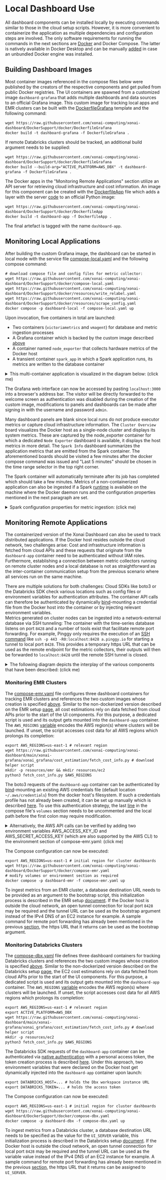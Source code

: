 # Local Dashboard Use
All dashboard components can be installed locally by executing commands similar to those in the cloud setup scripts. However, it is more convenient to containerize the application as multiple
dependencies and configuration steps are involved. The only software requirements for running the commands in the next sections are [Docker](https://docs.docker.com/engine/install/) and
Docker Compose. The latter is natively available in Docker Desktop and can be manually [added](https://docs.docker.com/compose/install/) in case an unbundled Docker engine was installed.

## Building Dashboard Images
Most container images referenced in the compose files below were published by the creators of the respective components and get pulled from public Docker registries. The UI containers are spawned 
from a customized image `dashboard-grafana` that adds multiple dashboards and data sources to an official Grafana image. This custom image for tracking local apps and EMR clusters can be built 
with the [DockerfileGrafana](../docker/DockerfileGrafana) template and the following command:
```shell
wget https://raw.githubusercontent.com/xonai-computing/xonai-dashboard/DockerSupport/docker/DockerfileGrafana
docker build -t dashboard-grafana -f DockerfileGrafana .
```
If remote Databricks clusters should be tracked, an additional build argument needs to be supplied:
```shell
wget https://raw.githubusercontent.com/xonai-computing/xonai-dashboard/DockerSupport/docker/DockerfileGrafana
docker build --build-arg="ACTIVE_PLATFORM=AWS_DBX" -t dashboard-grafana -f DockerfileGrafana .
```

The Docker apps in the "Monitoring Remote Applications" section utilize an API server for retrieving cloud infrastructure and cost information. An image for this component can be created with the 
[DockerfileApp](../docker/DockerfileApp) file which adds a layer with the server
[code](https://github.com/xonai-computing/xonai-dashboard/tree/main/xonai-grafana) to an official Python image:
```shell
wget https://raw.githubusercontent.com/xonai-computing/xonai-dashboard/DockerSupport/docker/DockerfileApp
docker build -t dashboard-app -f DockerfileApp .
```
The final artefact is tagged with the name `dashboard-app`.

## Monitoring Local Applications
After building the custom Grafana image, the dashboard can be started in local mode with the service file [compose-local.yaml](../docker/compose-local.yaml)
and the following compose command:
```shell
# download compose file and config files for metric collector:
wget https://raw.githubusercontent.com/xonai-computing/xonai-dashboard/DockerSupport/docker/compose-local.yaml
wget https://raw.githubusercontent.com/xonai-computing/xonai-dashboard/DockerSupport/docker/resources/write_relabel.yaml
wget https://raw.githubusercontent.com/xonai-computing/xonai-dashboard/DockerSupport/docker/resources/scrape_config.yaml
docker compose -p dashboard-local -f compose-local.yaml up
```

Upon invocation, five containers in total are launched:
- Two containers (`victoriametrics` and `vmagent`) for database and metric ingestion processes
- A Grafana container which is backed by the custom image described [above](#building-dashboard-images)
- A container named `node_exporter` that collects hardware metrics of the Docker host
- A transient container `spark_app` in which a Spark application runs, its metrics are written to the database container

<details>
<summary>This multi-container application is visualized in the diagram below: (click me)</summary>
<img src="https://raw.githubusercontent.com/xonai-computing/xonai-dashboard/DockerSupport/images/ArchiLocal.svg" width="382" height="351"/>
</details>

The Grafana web interface can now be accessed by pasting `localhost:3000` into a browser's address bar. The visitor will be directly forwarded to the welcome screen as authentication was disabled during
the creation of the custom image, modifications to panels and dashboards can be made after signing in with the username and password `admin`.

Many dashboard panels are blank since local runs do not produce executor metrics or capture cloud infrastructure information. The `Cluster Overview` board visualizes the Docker host as a single-node cluster
and displays its system metrics. These are captured by the node_exporter container for which a dedicated `Node Exporter` dashboard is available, it displays the host metrics in more detail. The `Spark Info`
dashboard summarizes the application metrics that are emitted from the Spark container. The aforementioned boards should be visited a few minutes after the docker compose command was 
issued and "Last 5 minutes" should be chosen in the time range selector in the top right corner.

The Spark container will automatically terminate after its job has completed which should take a few minutes. Metrics of a non-containerized application can also be ingested if a Spark 
[runtime](https://spark.apache.org/downloads.html) is available on the machine where the Docker daemon runs and the configuration properties mentioned in the next paragraph are set.

<details>
<summary>Spark configuration properties for metric ingestion: (click me)</summary>

```
spark.metrics.conf.*.sink.graphite.class org.apache.spark.metrics.sink.GraphiteSink
spark.metrics.conf.*.sink.graphite.host localhost
spark.metrics.conf.*.sink.graphite.port 2003
spark.metrics.conf.*.source.jvm.class org.apache.spark.metrics.source.JvmSource
spark.metrics.appStatusSource.enabled true
spark.executor.processTreeMetrics.enabled true
```

Below is a sample spark-submit command with these properties:

``` shell
$SPARK_HOME/bin/spark-submit --master "local[2]" \
--class org.apache.spark.examples.SparkPi \
--conf "spark.metrics.conf.*.sink.graphite.class"="org.apache.spark.metrics.sink.GraphiteSink" \
--conf "spark.metrics.conf.*.sink.graphite.host"="localhost" \
--conf "spark.metrics.conf.*.sink.graphite.port"=2003 \
--conf "spark.metrics.conf.*.source.jvm.class"="org.apache.spark.metrics.source.JvmSource" \
--conf spark.metrics.appStatusSource.enabled=true \
--conf spark.executor.processTreeMetrics.enabled=true \
$SPARK_HOME/examples/jars/spark-examples_2.12-3.5.1.jar 50000
```

</details>

## Monitoring Remote Applications
The containerized version of the Xonai Dashboard can also be used to track distributed applications. If the Docker host resides outside the cloud network, two challenges arise: Cost and 
infrastructure information is fetched from cloud APIs and these requests that originate from the `dashboard-app` container need to be authenticated without IAM roles. Furthermore, establishing a 
connection between metric collectors running on remote cluster nodes and a local database is not as straightforward as the inter-container communication setup from the previous scenario where all services 
run on the same machine.

There are multiple solutions for both challenges: Cloud SDKs like boto3 or the Databricks SDK check various locations such as config files or
environment variables for authentication attributes. The container API calls can therefore be authenticated by dynamically [bind](https://docs.docker.com/storage/bind-mounts/)-mounting a credential
file from the Docker host into the container or by injecting relevant environment variables. <br>
Metrics generated on cluster nodes can be ingested into a network-external database via SSH tunneling: The container with the time-series database listens on port `8428` and a number of tools exist
that facilitate remote port forwarding. For example, Pinggy only requires the execution of an [SSH command](https://pinggy.io/docs/) like `ssh -p 443 -R0:localhost:8428 a.pinggy.io` for starting a 
tunnel to local port `8428`. This provides a temporary https URL that can be used as the remote endpoint for the metric collectors, their outputs will then be forwarded to `localhost:8428` until 
the remote SSH tunnel is closed.

<details>
<summary>The following diagram depicts the interplay of the various components that have been described: (click me)</summary>
<img src="https://raw.githubusercontent.com/xonai-computing/xonai-dashboard/DockerSupport/images/ArchiLocal2.svg" width="616" height="364"/>
</details>


### Monitoring EMR Clusters
The [compose-emr.yaml](../docker/compose-emr.yaml) file configures three dashboard containers for tracking EMR clusters and references the two custom images whose creation is specified 
[above](#building-dashboard-images). Similar to the non-dockerized version described on the EMR setup [page](setup-emr.md#ui-installation), all cost estimations rely on data fetched from cloud APIs 
prior to the start of the UI components. For this purpose, a dedicated script is used and its output gets mounted into the `dashboard-app` container. The `AWS_REGIONS` [variable](misc.md#limiting-aws-regions) 
encodes the AWS region(s) where clusters will be launched. If unset, the script accesses cost data for all AWS regions which prolongs its completion:
```shell
export AWS_REGIONS=us-east-1 # relevant region 
wget https://raw.githubusercontent.com/xonai-computing/xonai-dashboard/main/xonai-grafana/xonai_grafana/cost_estimation/fetch_cost_info.py # download helper script
mkdir -p resources/emr && mkdir resources/ec2
python3 fetch_cost_info.py $AWS_REGIONS
```

The boto3 requests of the `dashboard-app` container can be authenticated by [bind](https://docs.docker.com/storage/bind-mounts/)-mounting an existing AWS credentials file (default location `~/.aws/credentials`)
from the docker host's filesystem. If such a credentials profile has not already been created, it can be set up manually which is described [here](https://boto3.amazonaws.com/v1/documentation/api/latest/guide/quickstart.html#configuration).
To use this authentication strategy, the last [line](../docker/compose-emr.yaml#L31) in the compose file's 
`volumes` section needs to be uncommented and the local path before the first colon may require modification.

<details>

<summary>Alternatively, the AWS API calls can be verified by adding two environment variables AWS_ACCESS_KEY_ID and AWS_SECRET_ACCESS_KEY (which are also supported
by the AWS CLI) to the environment section of compose-emr.yaml: (click me)</summary>

```
[...]
    environment:
      - AWS_REGIONS=${AWS_REGIONS}
      - ACTIVE_PLATFORM=AWS_EMR
      - AWS_ACCESS_KEY_ID=${AWS_ACCESS_KEY_ID}
      - AWS_SECRET_ACCESS_KEY=${AWS_SECRET_ACCESS_KEY}      
[...]
```
</details>

The Compose configuration can now be executed:
```shell
export AWS_REGIONS=us-east-1 # initial region for cluster dashboards
wget https://raw.githubusercontent.com/xonai-computing/xonai-dashboard/DockerSupport/docker/compose-emr.yaml
# modify volumes or environment section as required
docker compose -p dashboard-emr -f compose-emr.yaml up
```

To ingest metrics from an EMR cluster, a database destination URL needs to be provided as an argument to the bootstrap script, this initialization process is described in the EMR setup 
[document](setup-emr.md#bootstrap-action-for-default-push-mode). If the Docker host is outside the cloud network, an open tunnel connection for local port `8428` may be required and the tunnel URL can be 
used as the bootstrap argument instead of the IPv4 DNS of an EC2 instance for example. A sample command for remote port forwarding has already been mentioned in the previous 
[section](#monitoring-remote-applications), the https URL that it returns can be used as the bootstrap argument.

### Monitoring Databricks Clusters
The [compose-dbx.yaml](../docker/compose-dbx.yaml) file defines three dashboard containers for tracking Databricks clusters and references the two custom images whose creation is specified [above](#building-dashboard-images).
Similar to the non-dockerized version described on the Databricks setup [page](setup-emr.md#ui-installation), the EC2 cost estimations rely on data fetched from cloud APIs prior to the start of the UI 
components. For this purpose, a dedicated script is used and its output gets mounted into the `dashboard-app` container. The `AWS_REGIONS` [variable](misc.md#limiting-aws-regions) encodes the AWS
region(s) where clusters will be launched. If unset, the script accesses cost data for all AWS regions which prolongs its completion:
```shell
export AWS_REGIONS=us-east-1 # relevant region
export ACTIVE_PLATFORM=AWS_DBX
wget https://raw.githubusercontent.com/xonai-computing/xonai-dashboard/main/xonai-grafana/xonai_grafana/cost_estimation/fetch_cost_info.py # download helper script
mkdir -p resources/ec2
python3 fetch_cost_info.py $AWS_REGIONS
```

The Databricks SDK requests of the `dashboard-app` container can be authenticated via [native authentication](https://databricks-sdk-py.readthedocs.io/en/latest/authentication.html#databricks-native-authentication) 
with a personal access token, the token creation process is described [here](https://docs.databricks.com/en/dev-tools/auth/pat.html#databricks-personal-access-tokens-for-workspace-users). Under this 
approach, two environment variables that were declared on the Docker host get dynamically injected into the `dashboard-app` container upon launch:
```shell
export DATABRICKS_HOST=... # holds the Dbx workspace instance URL
export DATABRICKS_TOKEN=... # holds the access token
```

The Compose configuration can now be executed:
```shell
export AWS_REGIONS=us-east-1 # initial region for cluster dashboards
wget https://raw.githubusercontent.com/xonai-computing/xonai-dashboard/DockerSupport/docker/compose-dbx.yaml
docker compose -p dashboard-dbx -f compose-dbx.yaml up
```

To ingest metrics from a Databricks cluster, a database destination URL needs to be specified as the value for the `UI_SERVER` variable, this initialization process is described in the Databricks 
setup [document](setup-aws-dbx.md#databricks-cluster-configuration). If the Docker host is outside the cloud network, an open tunnel connection for local port `8428` may be required and the tunnel URL
can be used as the variable value instead of the IPv4 DNS of an EC2 instance for example. A sample command for remote port forwarding has already been mentioned in the previous 
[section](#monitoring-remote-applications), the https URL that it returns can be assigned to `UI_SERVER`.
